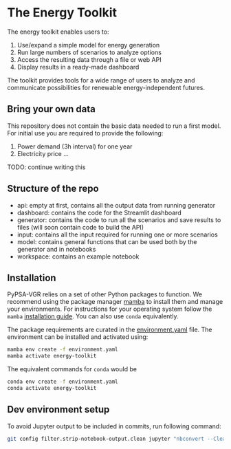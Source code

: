 # The Energy Toolkit

The energy toolkit enables users to:

1. Use/expand a simple model for energy generation
2. Run large numbers of scenarios to analyze options
3. Access the resulting data through a file or web API
4. Display results in a ready-made dashboard

The toolkit provides tools for a wide range of users to analyze and communicate possibilities for renewable energy-independent futures.

## Bring your own data

This repository does not contain the basic data needed to run a first model. For initial use you are required to provide the following:

1. Power demand (3h interval) for one year
2. Electricity price
...

TODO: continue writing this

## Structure of the repo

- api: empty at first, contains all the output data from running generator
- dashboard: contains the code for the Streamlit dashboard
- generator: contains the code to run all the scenarios and save results to files (will soon contain code to build the API)
- input: contains all the input required for running one or more scenarios
- model: contains general functions that can be used both by the generator and in notebooks
- workspace: contains an example notebook

## Installation
PyPSA-VGR relies on a set of other Python packages to function. We recommend using the package manager [mamba](https://mamba.readthedocs.io/en/latest/) to install them and manage your environments. For instructions for your operating system follow the `mamba` [installation guide](https://mamba.readthedocs.io/en/latest/installation/mamba-installation.html). You can also use ``conda`` equivalently.

The package requirements are curated in the [environment.yaml](https://github.com/PyPSA/pypsa-vgr/blob/prototype/environment.yaml) file. The environment can be installed and activated using:

```bash
mamba env create -f environment.yaml
mamba activate energy-toolkit
```

The equivalent commands for `conda` would be
```bash
conda env create -f environment.yaml
conda activate energy-toolkit
```

## Dev environment setup
To avoid Jupyter output to be included in commits, run following command:
```bash
git config filter.strip-notebook-output.clean jupyter "nbconvert --ClearOutputPreprocessor.enabled=True --to=notebook --stdin --stdout --log-level=ERROR"
```